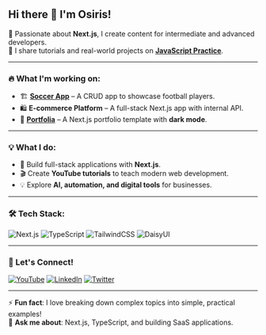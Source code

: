 ## Hi there 👋 I'm Osiris!

<!--
**Osiris8/Osiris8** is a ✨ _special_ ✨ repository because its `README.md` (this file) appears on your GitHub profile.

Here are some ideas to get you started:

- 🔭 I’m currently working on ...
- 🌱 I’m currently learning ...
- 👯 I’m looking to collaborate on ...
- 🤔 I’m looking for help with ...
- 💬 Ask me about ...
- 📫 How to reach me: ...
- 😄 Pronouns: ...
- ⚡ Fun fact: ...
-->

🚀 Passionate about **Next.js**, I create content for intermediate and advanced developers.  
🎥 I share tutorials and real-world projects on **[JavaScript Practice](https://www.youtube.com/...)**.  

---

### 🔥 What I'm working on:
- 🏗 **[Soccer App](https://github.com/...)** – A CRUD app to showcase football players.  
- 🛍 **E-commerce Platform** – A full-stack Next.js app with internal API.  
- 🎨 **[Portfolia](https://github.com/...)** – A Next.js portfolio template with **dark mode**.  

---

### 💡 What I do:
- 🎯 Build full-stack applications with **Next.js**.
- 🎬 Create **YouTube tutorials** to teach modern web development.
- 💡 Explore **AI, automation, and digital tools** for businesses.

---

### 🛠 Tech Stack:
![Next.js](https://img.shields.io/badge/Next.js-000?style=for-the-badge&logo=next.js)
![TypeScript](https://img.shields.io/badge/TypeScript-3178C6?style=for-the-badge&logo=typescript)
![TailwindCSS](https://img.shields.io/badge/TailwindCSS-38B2AC?style=for-the-badge&logo=tailwind-css)
![DaisyUI](https://img.shields.io/badge/DaisyUI-5A67D8?style=for-the-badge&logo=)

---

### 📢 Let's Connect!
[![YouTube](https://img.shields.io/badge/YouTube-FF0000?style=for-the-badge&logo=youtube)](https://www.youtube.com/...)
[![LinkedIn](https://img.shields.io/badge/LinkedIn-0A66C2?style=for-the-badge&logo=linkedin)](https://linkedin.com/in/your-profile)
[![Twitter](https://img.shields.io/badge/Twitter-1DA1F2?style=for-the-badge&logo=twitter)](https://twitter.com/your-handle)

---

⚡ **Fun fact**: I love breaking down complex topics into simple, practical examples!  
💬 **Ask me about**: Next.js, TypeScript, and building SaaS applications.  

